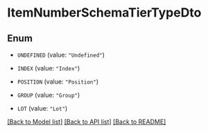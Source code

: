 # ItemNumberSchemaTierTypeDto

## Enum


* `UNDEFINED` (value: `"Undefined"`)

* `INDEX` (value: `"Index"`)

* `POSITION` (value: `"Position"`)

* `GROUP` (value: `"Group"`)

* `LOT` (value: `"Lot"`)


[[Back to Model list]](../README.md#documentation-for-models) [[Back to API list]](../README.md#documentation-for-api-endpoints) [[Back to README]](../README.md)


